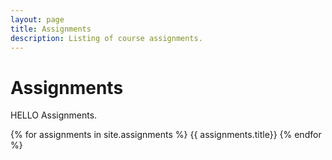 ```yaml
---
layout: page
title: Assignments
description: Listing of course assignments.
---
```


# Assignments

<div>HELLO Assignments.</div>


{% for assignments in site.assignments %}
{{ assignments.title}}
{% endfor %}
